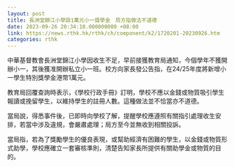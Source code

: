 ```yaml
---
layout: post
title: 長洲堂錦江小學設1萬元小一獎學金　局方指做法不道德
date: 2023-09-26 20:34:18.000000000 +08:00
link: https://news.rthk.hk/rthk/ch/component/k2/1720201-20230926.htm
categories: rthk
---
```


中華基督教會長洲堂錦江小學因收生不足，早前接獲教育局通知，今個學年不獲開辦小一，其後獲准開辦私立小一班。校方向家長發公告指，在24/25年度將新增小一學生特別獎學金港幣1萬元。

教育局回覆查詢時表示，《學校行政手冊》訂明，學校不應以金錢或物質吸引學生報讀或挽留學生，以維持學生的註冊人數。這種做法並不恰當亦不道德。

當局說，得悉事件後，已即時向學校了解，提醒學校應遵照有關指引處理收生安排，若當中涉及違規，會嚴肅處理；局方至今並無收到相關投訴。

當局指，若為了獎勵學生的優良表現，或幫助經濟有困難的學生，以金錢或物質形式助學，學校應確立一套審核準則，清楚告知家長所提供有關助學金或物質的目的。

